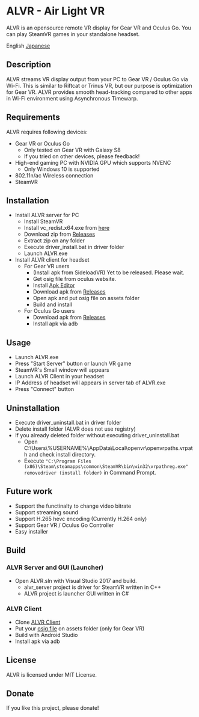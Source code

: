 # ALVR - Air Light VR

ALVR is an opensource remote VR display for Gear VR and Oculus Go. You can play SteamVR games in your standalone headset.

English [Japanese](https://github.com/polygraphene/ALVR/blob/master/README-ja.md)

## Description
ALVR streams VR display output from your PC to Gear VR / Oculus Go via Wi-Fi. This is similar to Riftcat or Trinus VR, but our purpose is optimization for Gear VR. ALVR provides smooth head-tracking compared to other apps in Wi-Fi environment using Asynchronous Timewarp.

## Requirements
ALVR requires following devices:
- Gear VR or Oculus Go
    - Only tested on Gear VR with Galaxy S8
    - If you tried on other devices, please feedback!
- High-end gaming PC with NVIDIA GPU which supports NVENC
    - Only Windows 10 is supported
- 802.11n/ac Wireless connection
- SteamVR

## Installation
- Install ALVR server for PC
    - Install SteamVR
    - Install vc\_redist.x64.exe from [here](https://www.microsoft.com/en-us/download/details.aspx?id=53840)
    - Download zip from [Releases](https://github.com/polygraphene/ALVR/releases)
    - Extract zip on any folder
    - Execute driver\_install.bat in driver folder
    - Launch ALVR.exe
- Install ALVR client for headset
    - For Gear VR users
        - (Install apk from SideloadVR) Yet to be released. Please wait.
        - Get osig file from oculus website.
        - Install [Apk Editor](https://play.google.com/store/apps/details?id=com.gmail.heagoo.apkeditor)
        - Download apk from [Releases](https://github.com/polygraphene/ALVR/releases)
        - Open apk and put osig file on assets folder
        - Build and install
    - For Oculus Go users
        - Download apk from [Releases](https://github.com/polygraphene/ALVR/releases)
        - Install apk via adb

## Usage
- Launch ALVR.exe
- Press "Start Server" button or launch VR game
- SteamVR's Small window will appears
- Launch ALVR Client in your headset
- IP Address of headset will appears in server tab of ALVR.exe
- Press "Connect" button

## Uninstallation
- Execute driver\_uninstall.bat in driver folder
- Delete install folder (ALVR does not use registry)
- If you already deleted folder without executing driver\_uninstall.bat
    - Open C:\Users\\%USERNAME%\AppData\Local\openvr\openvrpaths.vrpath and check install directory.
    - Execute
    `"C:\Program Files (x86)\Steam\steamapps\common\SteamVR\bin\win32\vrpathreg.exe" removedriver (install folder)`
    in Command Prompt.

## Future work
- Support the functinalty to change video bitrate
- Support streaming sound
- Support H.265 hevc encoding (Currently H.264 only)
- Support Gear VR / Oculus Go Controller
- Easy installer

## Build
### ALVR Server and GUI (Launcher)
- Open ALVR.sln with Visual Studio 2017 and build.
    - alvr\_server project is driver for SteamVR written in C++
    - ALVR project is launcher GUI written in C#

### ALVR Client
- Clone [ALVR Client](https://github.com/polygraphene/ALVRClient)
- Put your [osig file](https://developer.oculus.com/documentation/mobilesdk/latest/concepts/mobile-submission-sig-file/) on assets folder (only for Gear VR)
- Build with Android Studio
- Install apk via adb

## License
ALVR is licensed under MIT License.

## Donate
If you like this project, please donate!
